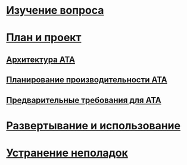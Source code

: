 # [Изучение вопроса](/advanced-threat-analytics/understand-explore/what-is-ata)
# [План и проект](ata-capacity-planning.md)
## [Архитектура ATA](ata-architecture.md)
## [Планирование производительности ATA](ata-capacity-planning.md)
## [Предварительные требования для ATA](ata-prerequisites.md)
# [Развертывание и использование](/advanced-threat-analytics/deploy-use/install-ata)
# [Устранение неполадок](/advanced-threat-analytics/troubleshoot/troubleshooting-ata-using-logs)


<!--HONumber=May16_HO1-->


